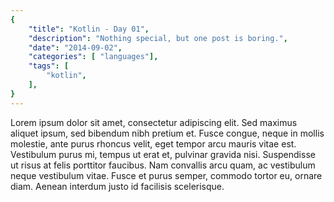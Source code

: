 ```yaml
---
{
    "title": "Kotlin - Day 01",
    "description": "Nothing special, but one post is boring.",
    "date": "2014-09-02",
    "categories": [ "languages"],
    "tags": [
        "kotlin",
    ],
}
---
```


Lorem ipsum dolor sit amet, consectetur adipiscing elit. Sed maximus aliquet ipsum, sed bibendum nibh pretium et. Fusce congue, neque in mollis molestie, ante purus rhoncus velit, eget tempor arcu mauris vitae est. Vestibulum purus mi, tempus ut erat et, pulvinar gravida nisi. Suspendisse ut risus at felis porttitor faucibus. Nam convallis arcu quam, ac vestibulum neque vestibulum vitae. Fusce et purus semper, commodo tortor eu, ornare diam. Aenean interdum justo id facilisis scelerisque.

